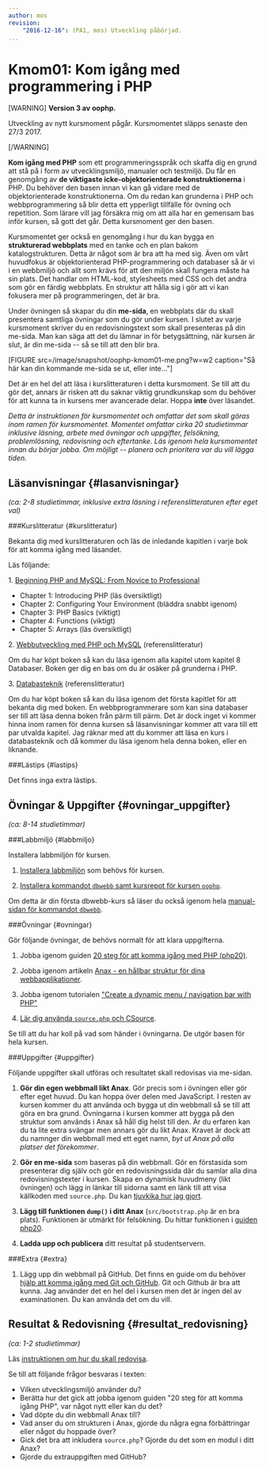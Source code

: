 ```yaml
---
author: mos
revision:
    "2016-12-16": (PA1, mos) Utveckling påbörjad.
...
```

Kmom01: Kom igång med programmering i PHP
==================================

[WARNING]
**Version 3 av oophp.**

Utveckling av nytt kursmoment pågår. Kursmomentet släpps senaste den 27/3 2017.

[/WARNING]

**Kom igång med PHP** som ett programmeringsspråk och skaffa dig en grund att stå på i form av utvecklingsmiljö, manualer och testmiljö. Du får en genomgång av **de viktigaste icke-objektorienterade konstruktionerna** i PHP. Du behöver den basen innan vi kan gå vidare med de objektorienterade konstruktionerna. Om du redan kan grunderna i PHP och webbprogrammering så blir detta ett ypperligt tillfälle för övning och repetition. Som lärare vill jag försäkra mig om att alla har en gemensam bas inför kursen, så gott det går. Detta kursmoment ger den basen.

Kursmomentet ger också en genomgång i hur du kan bygga en **strukturerad webbplats** med en tanke och en plan bakom katalogstrukturen. Detta är något som är bra att ha med sig. Även om vårt huvudfokus är objektorienterad PHP-programmering och databaser så är vi i en webbmiljö och allt som krävs för att den miljön skall fungera måste ha sin plats. Det handlar om HTML-kod, stylesheets med CSS och det andra som gör en färdig webbplats. En struktur att hålla sig i gör att vi kan fokusera mer på programmeringen, det är bra.

Under övningen så skapar du din **me-sida**, en webbplats där du skall presentera samtliga övningar som du gör under kursen. I slutet av varje kursmoment skriver du en redovisningstext som skall presenteras på din me-sida. Man kan säga att det du lämnar in för betygsättning, när kursen är slut, är din me-sida -- så se till att den blir bra.

[FIGURE src=/image/snapshot/oophp-kmom01-me.png?w=w2 caption="Så här kan din kommande me-sida se ut, eller inte..."]

Det är en hel del att läsa i kurslitteraturen i detta kursmoment. Se till att du gör det, annars är risken att du saknar viktig grundkunskap som du behöver för att kunna ta in kursens mer avancerade delar. Hoppa **inte** över läsandet.

*Detta är instruktionen för kursmomentet och omfattar det som skall göras inom ramen för kursmomentet. Momentet omfattar cirka 20 studietimmar inklusive läsning, arbete med övningar och uppgifter, felsökning, problemlösning, redovisning och eftertanke. Läs igenom hela kursmomentet innan du börjar jobba. Om möjligt -- planera och prioritera var du vill lägga tiden.*



Läsanvisningar  {#lasanvisningar}
---------------------------------

*(ca: 2-8 studietimmar, inklusive extra läsning i referenslitteraturen efter eget val)*



###Kurslitteratur  {#kurslitteratur}

Bekanta dig med kurslitteraturen och läs de inledande kapitlen i varje bok för att komma igång med läsandet.

Läs följande:

1\. [Beginning PHP and MySQL: From Novice to Professional](kunskap/boken-beginning-php-and-mysql-from-novice-to-professional)

* Chapter 1: Introducing PHP (läs översiktligt)
* Chapter 2: Configuring Your Environment (bläddra snabbt igenom)
* Chapter 3: PHP Basics (viktigt)
* Chapter 4: Functions (viktigt)
* Chapter 5: Arrays (läs översiktligt)

2\. [Webbutveckling med PHP och MySQL](kunskap/boken-webbutveckling-med-php-och-mysql) (referenslitteratur)

Om du har köpt boken så kan du läsa igenom alla kapitel utom kapitel 8 Databaser. Boken ger dig en bas om du är osäker på grunderna i PHP.

3\. [Databasteknik](kunskap/boken-databasteknik) (referenslitteratur)

Om du har köpt boken så kan du läsa igenom det första kapitlet för att bekanta dig med boken. En webbprogrammerare som kan sina databaser ser till att läsa denna boken från pärm till pärm. Det är dock inget vi kommer hinna inom ramen för denna kursen så läsanvisningar kommer att vara till ett par utvalda kapitel. Jag räknar med att du kommer att läsa en kurs i databasteknik och då kommer du läsa igenom hela denna boken, eller en liknande.



###Lästips {#lastips}

Det finns inga extra lästips.



Övningar & Uppgifter  {#ovningar_uppgifter}
-------------------------------------------

*(ca: 8-14 studietimmar)*



###Labbmiljö {#labbmiljo}

Installera labbmiljön för kursen.

1. [Installera labbmiljön](oophp/labbmiljo) som behövs för kursen.

1. [Installera kommandot `dbwebb`  samt kursrepot för kursen `oophp`](dbwebb-cli/clone).

Om detta är din första dbwebb-kurs så läser du också igenom hela [manual-sidan för kommandot `dbwebb`](dbwebb-cli).



###Övningar {#ovningar}

Gör följande övningar, de behövs normalt för att klara uppgifterna. 

1. Jobba igenom guiden [20 steg för att komma igång med PHP (php20)](kunskap/kom-i-gang-med-php-pa-20-steg).

2. Jobba igenom artikeln [Anax - en hållbar struktur för dina webbapplikationer](kunskap/anax-en-hallbar-struktur-for-dina-webbapplikationer).

3. Jobba igenom tutorialen ["Create a dynamic menu / navigation bar with PHP"](http://dbwebb.se/kod-exempel/dynamic_php_menu/)

4. [Lär dig använda `source.php` och CSource](kunskap/visa-kallkod-med-source-php-och-csource).


Se till att du har koll på vad som händer i övningarna. De utgör basen för hela kursen.

<!--
(Olika språk, anpassa med int/loc) 
-->



###Uppgifter {#uppgifter}

Följande uppgifter skall utföras och resultatet skall redovisas via me-sidan.

1. **Gör din egen webbmall likt Anax**. Gör precis som i övningen eller gör efter eget huvud. Du kan hoppa över delen med JavaScript. I resten av kursen kommer du att använda och bygga ut din webbmall så se till att göra en bra grund. Övningarna i kursen kommer att bygga på den struktur som används i Anax så håll dig helst till den. Är du erfaren kan du ta lite extra svängar men annars gör du likt Anax. Kravet är dock att du namnger din webbmall med ett eget namn, *byt ut Anax på alla platser det förekommer*.

2. **Gör en me-sida** som baseras på din webbmall. Gör en förstasida som presenterar dig själv och gör en redovisningssida där du samlar alla dina redovisningstexter i kursen. Skapa en dynamisk huvudmeny (likt övningen) och lägg in länkar till sidorna samt en länk till att visa källkoden med `source.php`. Du kan [tjuvkika hur jag gjort](oophp/me/kmom01/me.php).

3. **Lägg till funktionen `dump()` i ditt Anax** (`src/bootstrap.php` är en bra plats). Funktionen är utmärkt för felsökning. Du hittar funktionen i [guiden php20](kunskap/kom-i-gang-med-php-pa-20-steg).

4. **Ladda upp och publicera** ditt resultat på studentservern. 



###Extra {#extra}

1. Lägg upp din webbmall på GitHub. Det finns en guide om du behöver [hjälp att komma igång med Git och GitHub](kunskap/kom-igang-med-git-och-github). Git och Github är bra att kunna. Jag använder det en hel del i kursen men det är ingen del av examinationen. Du kan använda det om du vill.



Resultat & Redovisning  {#resultat_redovisning}
-----------------------------------------------

*(ca: 1-2 studietimmar)*

Läs [instruktionen om hur du skall redovisa](oophp/redovisa).

Se till att följande frågor besvaras i texten:

* Vilken utvecklingsmiljö använder du?
* Berätta hur det gick att jobba igenom guiden "20 steg för att komma igång PHP", var något nytt eller kan du det?
* Vad döpte du din webbmall Anax till?
* Vad anser du om strukturen i Anax, gjorde du några egna förbättringar eller något du hoppade över?
* Gick det bra att inkludera `source.php`? Gjorde du det som en modul i ditt Anax?
* Gjorde du extrauppgiften med GitHub?
